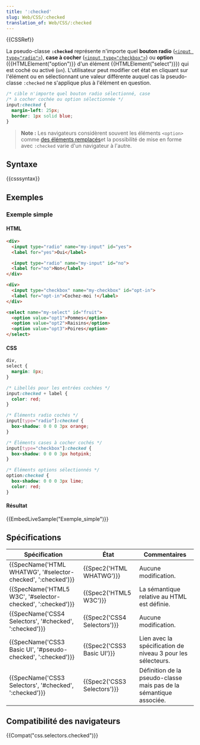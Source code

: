 ```yaml
---
title: ':checked'
slug: Web/CSS/:checked
translation_of: Web/CSS/:checked
---
```


{{CSSRef}}

La pseudo-classe **`:checked`** représente n'importe quel **bouton radio** ([`<input type="radio">`](/fr/docs/Web/HTML/Element/Input/radio)), **case à cocher** ([`<input type="checkbox">`](/fr/docs/Web/HTML/Element/Input/checkbox)) ou **option** ({{HTMLElement("option")}} d'un élément {{HTMLElement("select")}}) qui est coché ou activé (`on`). L'utilisateur peut modifier cet état en cliquant sur l'élément ou en sélectionnant une valeur différente auquel cas la pseudo-classe `:checked` ne s'applique plus à l'élément en question.

```css
/* cible n'importe quel bouton radio sélectionné, case
/* à cocher cochée ou option sélectionnée */
input:checked {
  margin-left: 25px;
  border: 1px solid blue;
}
```

> **Note :** Les navigateurs considèrent souvent les éléments `<option>` comme [des éléments remplacés](/fr/docs/Web/CSS/%C3%89l%C3%A9ment_remplac%C3%A9)et la possibilité de mise en forme avec `:checked` varie d'un navigateur à l'autre.

## Syntaxe

{{csssyntax}}

## Exemples

### Exemple simple

#### HTML

```html
<div>
  <input type="radio" name="my-input" id="yes">
  <label for="yes">Oui</label>

  <input type="radio" name="my-input" id="no">
  <label for="no">Non</label>
</div>

<div>
  <input type="checkbox" name="my-checkbox" id="opt-in">
  <label for="opt-in">Cochez-moi !</label>
</div>

<select name="my-select" id="fruit">
  <option value="opt1">Pommes</option>
  <option value="opt2">Raisins</option>
  <option value="opt3">Poires</option>
</select>
```

#### CSS

```css
div,
select {
  margin: 8px;
}

/* Libellés pour les entrées cochées */
input:checked + label {
  color: red;
}

/* Éléments radio cochés */
input[type="radio"]:checked {
  box-shadow: 0 0 0 3px orange;
}

/* Éléments cases à cocher cochés */
input[type="checkbox"]:checked {
  box-shadow: 0 0 0 3px hotpink;
}

/* Éléments options sélectionnés */
option:checked {
  box-shadow: 0 0 0 3px lime;
  color: red;
}
```

#### Résultat

{{EmbedLiveSample("Exemple_simple")}}

## Spécifications

| Spécification                                                                    | État                                 | Commentaires                                                       |
| -------------------------------------------------------------------------------- | ------------------------------------ | ------------------------------------------------------------------ |
| {{SpecName('HTML WHATWG', '#selector-checked', ':checked')}} | {{Spec2('HTML WHATWG')}}     | Aucune modification.                                               |
| {{SpecName('HTML5 W3C', '#selector-checked', ':checked')}}     | {{Spec2('HTML5 W3C')}}         | La sémantique relative au HTML est définie.                        |
| {{SpecName('CSS4 Selectors', '#checked', ':checked')}}         | {{Spec2('CSS4 Selectors')}} | Aucune modification.                                               |
| {{SpecName('CSS3 Basic UI', '#pseudo-checked', ':checked')}} | {{Spec2('CSS3 Basic UI')}} | Lien avec la spécification de niveau 3 pour les sélecteurs.        |
| {{SpecName('CSS3 Selectors', '#checked', ':checked')}}         | {{Spec2('CSS3 Selectors')}} | Définition de la pseudo-classe mais pas de la sémantique associée. |

## Compatibilité des navigateurs

{{Compat("css.selectors.checked")}}
